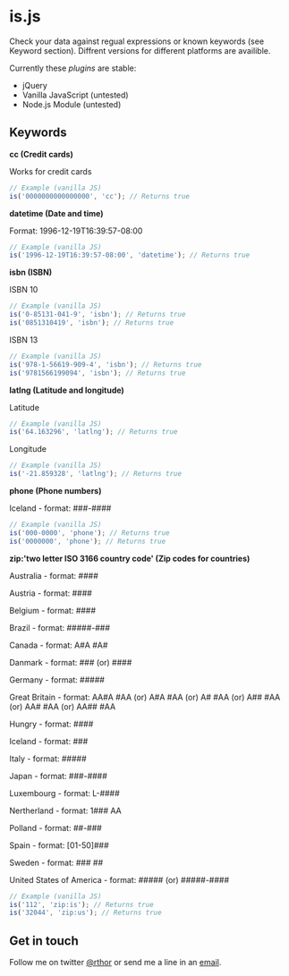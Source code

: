 # is.js

Check your data against regual expressions or known keywords (see Keyword section). Diffrent versions for different platforms are availible.

Currently these *plugins* are stable:

- jQuery
- Vanilla JavaScript (untested)
- Node.js Module (untested)

## Keywords

**cc (Credit cards)**

Works for credit cards

```javascript
// Example (vanilla JS)
is('0000000000000000', 'cc'); // Returns true
```

**datetime (Date and time)**

Format: 1996-12-19T16:39:57-08:00

```javascript
// Example (vanilla JS)
is('1996-12-19T16:39:57-08:00', 'datetime'); // Returns true
```

**isbn (ISBN)**

ISBN 10

```javascript
// Example (vanilla JS)
is('0-85131-041-9', 'isbn'); // Returns true
is('0851310419', 'isbn'); // Returns true
```

ISBN 13

```javascript
// Example (vanilla JS)
is('978-1-56619-909-4', 'isbn'); // Returns true
is('9781566199094', 'isbn'); // Returns true
```

**latlng (Latitude and longitude)**

Latitude

```javascript
// Example (vanilla JS)
is('64.163296', 'latlng'); // Returns true
```

Longitude

```javascript
// Example (vanilla JS)
is('-21.859328', 'latlng'); // Returns true
```

**phone (Phone numbers)**

Iceland - format: ###-####

```javascript
// Example (vanilla JS)
is('000-0000', 'phone'); // Returns true
is('0000000', 'phone'); // Returns true
```

**zip:'two letter ISO 3166 country code' (Zip codes for countries)**

Australia - format: ####

Austria - format: ####

Belgium - format: ####

Brazil - format: #####-###

Canada - format: A#A #A#

Danmark - format: ### (or) ####

Germany - format: #####

Great Britain - format: AA#A #AA (or) A#A #AA (or) A# #AA (or) A## #AA (or) AA# #AA (or) AA## #AA

Hungry - format: ####

Iceland - format: ###

Italy - format: #####

Japan - format: ###-####

Luxembourg - format: L-####

Nertherland - format: 1### AA

Polland - format: ##-###

Spain - format: [01-50]###

Sweden - format: ### ##

United States of America - format: ##### (or) #####-####

```javascript
// Example (vanilla JS)
is('112', 'zip:is'); // Returns true
is('32044', 'zip:us'); // Returns true
```

## Get in touch

Follow me on twitter [@rthor](http://twitter.com/rthor) or send me a line in an [email](mailto:ragnar.valgeirsson@gmail.com).